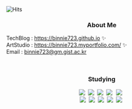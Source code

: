 
<!--방문자 수, 깃허브 팔로워 수-->
![Hits](https://hits.seeyoufarm.com/api/count/incr/badge.svg?url=https%3A%2F%2Fgithub.com%2Fbinnie723&count_bg=%23FFC500&title_bg=%23555555&icon=diaspora.svg&icon_color=%23FFDD00&title=visitors&edge_flat=false)


<h3 align="center">About Me</h3>
<p align="center">
<!--
<a href="https://binnie723.github.io/">
    <img src = "https://img.shields.io/badge/MY%20BLOG-yellow?&style=flat&logo=github&logoColor=black" style="height : auto; margin-right : 2px;"/>
</a>
<a href="https://www.youtube.com/channel/UCh2PUxXthHJtfnh03z4pV-Q">
    <img src ="https://img.shields.io/badge/YouTube%20-%23FF0000.svg?&style=flat&logo=YouTube&logoColor=white" style="height : auto;"/>
</a>
-->

TechBlog : <https://binnie723.github.io> ✨
<br>ArtStudio : <https://binnie723.myportfolio.com/> ✨
<br>Email : <binnie723@gm.gist.ac.kr>
</p>

<br>
<h3 align="center">Studying</h3>
<p align="center">
<p align="center">
  <img src="https://img.shields.io/badge/Python-3766AB?style=flat-square&logo=Python&logoColor=white"/></a>&nbsp
  <img src="https://img.shields.io/badge/Java-007396?style=flat-square&logo=Java&logoColor=white"/></a>&nbsp
  <img src="https://img.shields.io/badge/C++-00599C?style=flat-square&logo=C%2B%2B&logoColor=white"/></a>&nbsp
  <img src="https://img.shields.io/badge/C-A8B9CC?style=flat-square&logo=C&logoColor=white"/></a>&nbsp
  <img src = "https://img.shields.io/badge/-C%23%20-black?style=flat&logo=C%20Sharp" style="height : auto; margin-left : 2px; margin-right : 2px;"/></a>&nbsp
  <br>
  <img src="https://img.shields.io/badge/HTML-E34F26?style=flat-square&logo=HTML5&logoColor=white"/></a>&nbsp
  <img src="https://img.shields.io/badge/Javascript-ffb13b?style=flat-square&logo=javascript&logoColor=white"/></a>&nbsp
  <img src="https://img.shields.io/badge/css-1572B6?style=flat-square&logo=css3&logoColor=white"/></a>&nbsp
  <img src="https://img.shields.io/badge/Django-092E20?style=flat-square&logo=Django&logoColor=white"/></a>&nbsp
  <img src="https://img.shields.io/badge/Unity-000000?style=flat-square&logo=Unity&logoColor=white"/></a>&nbsp
</p>

<br>
    
